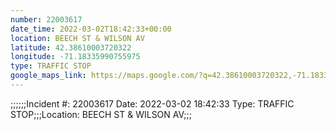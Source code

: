```yaml
---
number: 22003617
date_time: 2022-03-02T18:42:33+00:00
location: BEECH ST & WILSON AV
latitude: 42.38610003720322
longitude: -71.18335990755975
type: TRAFFIC STOP
google_maps_link: https://maps.google.com/?q=42.38610003720322,-71.18335990755975
---
```


;;;;;;Incident #: 22003617  Date: 2022-03-02 18:42:33   Type: TRAFFIC STOP;;;Location: BEECH ST & WILSON AV;;;
